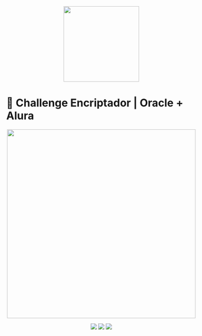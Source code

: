 <div align="center"><img src="" width="200"/></div>

# 🚀 Challenge Encriptador | Oracle + Alura
<p align="center" >
     <img width="500" heigth="300" src="">
</p>
<div align="center">
    <img src="https://img.shields.io/badge/JavaScript-5A5A5A?logo=javascript&logoColor=yelllow"/>
    <img src="https://img.shields.io/badge/HTML-5A5A5A?logo=html5" />
    <img src="https://img.shields.io/badge/CSS-5A5A5A?logo=css3&logoColor=01A3D8" />
</div>